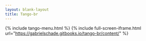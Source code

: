 ```yaml
---
layout: blank-layout
title: Tango-br
---
```

{% include tango-menu.html %}
{% include full-screen-iframe.html url="https://gabrielschade.gitbooks.io/tango-br/content/" %}


